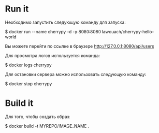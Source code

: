 # Run it

Необходимо запустить следующую команду для запуска:

$ docker run --name cherrypy -d -p 8080:8080 lawouach/cherrypy-hello-world

Вы можете перейти по ссылке в браузере http://127.0.0.1:8080/api/users

Для просмотра логов используется команда:

$ docker logs cherrypy

Для остановки сервера можно использовать следующую команду:

$ docker stop cherrypy

# Build it

Для того, чтобы создать образ:

$ docker build -t MYREPO/IMAGE_NAME .
